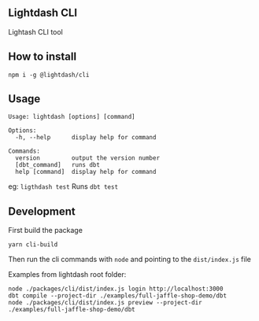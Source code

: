 ## Lightdash CLI 

Lightash CLI tool

## How to install 

`npm i -g @lightdash/cli`

## Usage 

```
Usage: lightdash [options] [command]

Options:
  -h, --help      display help for command

Commands:
  version         output the version number
  [dbt_command]   runs dbt
  help [command]  display help for command
```

eg: `ligthdash test`  Runs `dbt test`

## Development

First build the package
```shell
yarn cli-build
```

Then run the cli commands with `node` and pointing to the `dist/index.js` file

Examples from lightdash root folder:
```shell
node ./packages/cli/dist/index.js login http://localhost:3000 
dbt compile --project-dir ./examples/full-jaffle-shop-demo/dbt  
node ./packages/cli/dist/index.js preview --project-dir ./examples/full-jaffle-shop-demo/dbt
```
